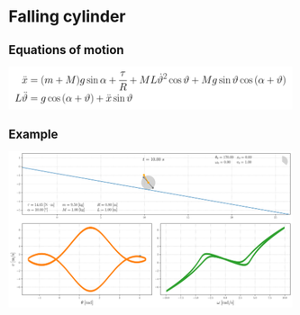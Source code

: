 # Falling cylinder

## Equations of motion
![ode](./ode_cylinder.png)

## Example
![example](./cylinder.svg)
